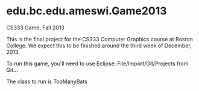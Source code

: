 edu.bc.edu.ameswi.Game2013
==========================

CS333 Game, Fall 2013

This is the final project for the CS333 Computer Graphics course at Boston College.
We expect this to be finished around the third week of December, 2013.

To run this game, you'll need to use Eclipse: File/Import/Git/Projects from Git...

The class to run is TooManyBats